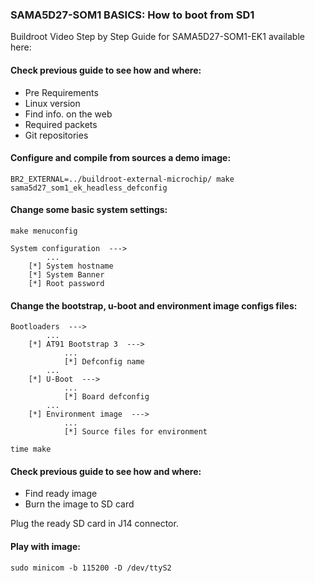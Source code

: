 ### SAMA5D27-SOM1 BASICS: How to boot from SD1

Buildroot Video Step by Step Guide for SAMA5D27-SOM1-EK1 available here:

#### Check previous guide to see how and where: 

- Pre Requirements 
- Linux version 
- Find info. on the web
- Required packets
- Git repositories

#### Configure and compile from sources a demo image:
```
BR2_EXTERNAL=../buildroot-external-microchip/ make sama5d27_som1_ek_headless_defconfig
```
#### Change some basic system settings: 
```
make menuconfig

System configuration  --->
        ...
    [*] System hostname
	[*] System Banner
	[*] Root password
```
#### Change the bootstrap, u-boot and environment image configs files:

```
Bootloaders  --->
        ...
    [*] AT91 Bootstrap 3  --->
            ...
            [*] Defconfig name
        ...
    [*] U-Boot  --->
            ...
            [*] Board defconfig
        ...
    [*] Environment image  --->			
            ...
            [*] Source files for environment

time make
```

#### Check previous guide to see how and where: 
- Find ready image
- Burn the image to SD card

Plug the ready SD card in J14 connector.

#### Play with image:
```
sudo minicom -b 115200 -D /dev/ttyS2
```
